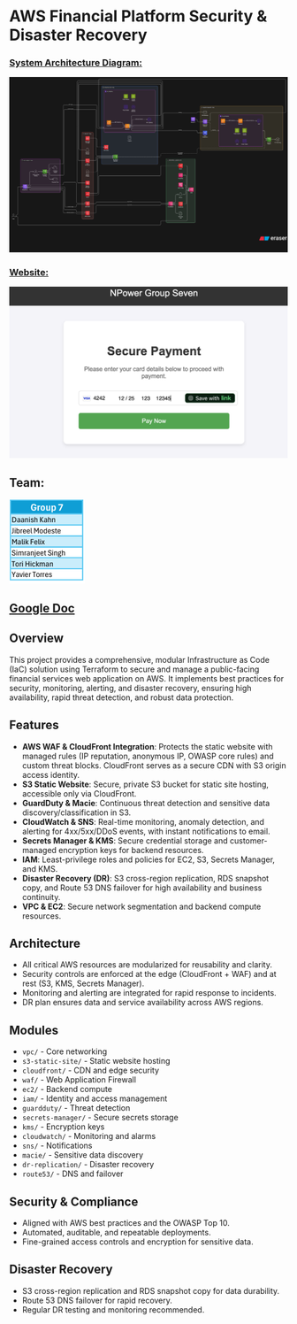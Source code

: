# AWS Financial Platform Security & Disaster Recovery
### [System Architecture Diagram:](https://app.eraser.io/workspace/haSxO9jPHL94zgbhB0Hh?origin=share)
![System Architecture Diagram](diagram.png)
### [Website:](https://group7-static-website.s3.us-east-2.amazonaws.com/index.html)
![Website](website.png)
## Team:
![TeamNames](team.png)
## [Google Doc](https://docs.google.com/document/d/1tVQUJNV1JQDyi1gsuUL4mkZLNrDxdhy8GNTV5netxkg/edit?usp=sharing)
## Overview
This project provides a comprehensive, modular Infrastructure as Code (IaC) solution using Terraform to secure and manage a public-facing financial services web application on AWS. It implements best practices for security, monitoring, alerting, and disaster recovery, ensuring high availability, rapid threat detection, and robust data protection.

## Features
- **AWS WAF & CloudFront Integration**: Protects the static website with managed rules (IP reputation, anonymous IP, OWASP core rules) and custom threat blocks. CloudFront serves as a secure CDN with S3 origin access identity.
- **S3 Static Website**: Secure, private S3 bucket for static site hosting, accessible only via CloudFront.
- **GuardDuty & Macie**: Continuous threat detection and sensitive data discovery/classification in S3.
- **CloudWatch & SNS**: Real-time monitoring, anomaly detection, and alerting for 4xx/5xx/DDoS events, with instant notifications to email.
- **Secrets Manager & KMS**: Secure credential storage and customer-managed encryption keys for backend resources.
- **IAM**: Least-privilege roles and policies for EC2, S3, Secrets Manager, and KMS.
- **Disaster Recovery (DR)**: S3 cross-region replication, RDS snapshot copy, and Route 53 DNS failover for high availability and business continuity.
- **VPC & EC2**: Secure network segmentation and backend compute resources.

## Architecture
- All critical AWS resources are modularized for reusability and clarity.
- Security controls are enforced at the edge (CloudFront + WAF) and at rest (S3, KMS, Secrets Manager).
- Monitoring and alerting are integrated for rapid response to incidents.
- DR plan ensures data and service availability across AWS regions.


## Modules
- `vpc/` - Core networking
- `s3-static-site/` - Static website hosting
- `cloudfront/` - CDN and edge security
- `waf/` - Web Application Firewall
- `ec2/` - Backend compute
- `iam/` - Identity and access management
- `guardduty/` - Threat detection
- `secrets-manager/` - Secure secrets storage
- `kms/` - Encryption keys
- `cloudwatch/` - Monitoring and alarms
- `sns/` - Notifications
- `macie/` - Sensitive data discovery
- `dr-replication/` - Disaster recovery
- `route53/` - DNS and failover

## Security & Compliance
- Aligned with AWS best practices and the OWASP Top 10.
- Automated, auditable, and repeatable deployments.
- Fine-grained access controls and encryption for sensitive data.

## Disaster Recovery
- S3 cross-region replication and RDS snapshot copy for data durability.
- Route 53 DNS failover for rapid recovery.
- Regular DR testing and monitoring recommended.